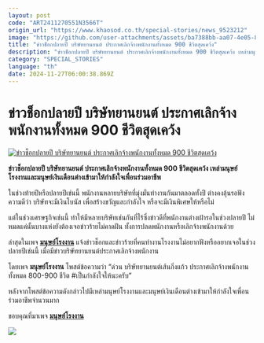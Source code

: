 ```yaml
---
layout: post
code: "ART2411270551N3566T"
origin_url: "https://www.khaosod.co.th/special-stories/news_9523212"
image: "https://github.com/user-attachments/assets/ba7388bb-aa07-4e05-8469-42fa07e250a4"
title: "ข่าวช็อกปลายปี บริษัทยานยนต์ ประกาศเลิกจ้างพนักงานทั้งหมด 900 ชีวิตสุดเคว้ง"
description: "ข่าวช็อกปลายปี บริษัทยานยนต์ ประกาศเลิกจ้างพนักงานทั้งหมด 900 ชีวิตสุดเคว้ง เหล่ามนุษย์โรงงานและมนุษย์เงินเดือนต่างเข้ามาให้กำลังใจเพื่อนร่วมอาชีพ"
category: "SPECIAL_STORIES"
language: "th"
date: 2024-11-27T06:00:38.869Z
---
```


# ข่าวช็อกปลายปี บริษัทยานยนต์ ประกาศเลิกจ้างพนักงานทั้งหมด 900 ชีวิตสุดเคว้ง

[![ข่าวช็อกปลายปี บริษัทยานยนต์ ประกาศเลิกจ้างพนักงานทั้งหมด 900 ชีวิตสุดเคว้ง](https://www.khaosod.co.th/wpapp/uploads/2024/11/automotive-company454-2.jpg "ข่าวช็อกปลายปี บริษัทยานยนต์ ประกาศเลิกจ้างพนักงานทั้งหมด 900 ชีวิตสุดเคว้ง")](https://www.khaosod.co.th/wpapp/uploads/2024/11/automotive-company454-2.jpg)

**ข่าวช็อกปลายปี บริษัทยานยนต์ ประกาศเลิกจ้างพนักงานทั้งหมด 900 ชีวิตสุดเคว้ง เหล่ามนุษย์โรงงานและมนุษย์เงินเดือนต่างเข้ามาให้กำลังใจเพื่อนร่วมอาชีพ**

ในช่วงท้ายปีหรือปลายปีเช่นนี้ พนักงานหลายบริษัทที่มุ่งมั่นทำงานกันมาตลอดทั้งปี ต่างคงลุ้นรอฟังความดีว่า บริษัทจะมีเงินโบนัส เพื่อสร้างขวัญและกำลังใจ หรือจะมีเงินพิเศษให้หรือไม่

แต่ในช่วงเศรษฐกิจเช่นนี้ ทำให้มีหลายบริษัทเช่นกันที่ไร้ซึ่งข่าวดีที่พนักงานต่างเฝ้ารอในช่วงปลายปี ไม่หมดแค่นั้นบางแห่งยังต้องเจอข่าวร้ายไม่คาดฝัน ทั้งการปลดพนักงานหรือเลิกจ้างพนักงานด้วย

ล่าสุดในเพจ [**มนุษย์โรงงาน**](https://www.facebook.com/manrongngan) แจ้งข่าวช็อกและข่าวร้ายที่คนทำงานโรงงานไม่อยากฟังหรืออยากเจอในช่วงปลายปีเช่นนี้ เมื่อมีข่าวบริษัทยานยนต์ประกาศเลิกจ้างพนักงาน

โดยเพจ **มนุษย์โรงงาน** โพสต์ข้อความว่า “ด่วน บริษัทยานยนต์เส้นกิ่งแก้ว ประกาศเลิกจ้างพนักงานทั้งหมด 800-900 ชีวิต #เป็นกำลังใจให้นะครับ”

หลังจากโพสต์ข้อความดังกล่าวไปมีเหล่ามนุษย์โรงงานและมนุษย์เงินเดือนต่างเข้ามาให้กำลังใจเพื่อนร่วมอาชีพจำนวนมาก

ขอบคุณที่มาเพจ [**มนุษย์โรงงาน**](https://www.facebook.com/manrongngan)

[![](https://www.khaosod.co.th/wpapp/uploads/2024/11/automotive-company454-1.png)](https://www.khaosod.co.th/wpapp/uploads/2024/11/automotive-company454-1.png)